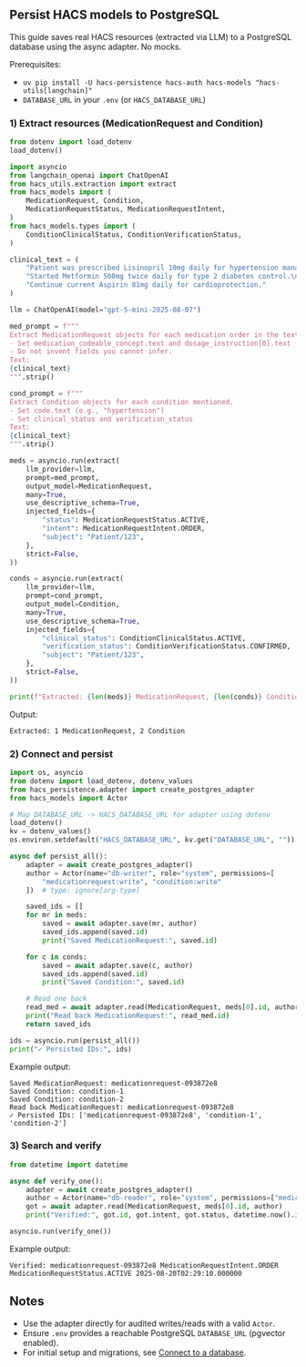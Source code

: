 ## Persist HACS models to PostgreSQL

This guide saves real HACS resources (extracted via LLM) to a PostgreSQL database using the async adapter. No mocks.

Prerequisites:
- `uv pip install -U hacs-persistence hacs-auth hacs-models "hacs-utils[langchain]"`
- `DATABASE_URL` in your `.env` (or `HACS_DATABASE_URL`)

### 1) Extract resources (MedicationRequest and Condition)

```python
from dotenv import load_dotenv
load_dotenv()

import asyncio
from langchain_openai import ChatOpenAI
from hacs_utils.extraction import extract
from hacs_models import (
    MedicationRequest, Condition,
    MedicationRequestStatus, MedicationRequestIntent,
)
from hacs_models.types import (
    ConditionClinicalStatus, ConditionVerificationStatus,
)

clinical_text = (
    "Patient was prescribed Lisinopril 10mg daily for hypertension management.\n"
    "Started Metformin 500mg twice daily for type 2 diabetes control.\n"
    "Continue current Aspirin 81mg daily for cardioprotection."
)

llm = ChatOpenAI(model="gpt-5-mini-2025-08-07")

med_prompt = f"""
Extract MedicationRequest objects for each medication order in the text.
- Set medication_codeable_concept.text and dosage_instruction[0].text
- Do not invent fields you cannot infer.
Text:
{clinical_text}
""".strip()

cond_prompt = f"""
Extract Condition objects for each condition mentioned.
- Set code.text (e.g., "hypertension")
- Set clinical_status and verification_status
Text:
{clinical_text}
""".strip()

meds = asyncio.run(extract(
    llm_provider=llm,
    prompt=med_prompt,
    output_model=MedicationRequest,
    many=True,
    use_descriptive_schema=True,
    injected_fields={
        "status": MedicationRequestStatus.ACTIVE,
        "intent": MedicationRequestIntent.ORDER,
        "subject": "Patient/123",
    },
    strict=False,
))

conds = asyncio.run(extract(
    llm_provider=llm,
    prompt=cond_prompt,
    output_model=Condition,
    many=True,
    use_descriptive_schema=True,
    injected_fields={
        "clinical_status": ConditionClinicalStatus.ACTIVE,
        "verification_status": ConditionVerificationStatus.CONFIRMED,
        "subject": "Patient/123",
    },
    strict=False,
))

print(f"Extracted: {len(meds)} MedicationRequest, {len(conds)} Condition")
```

Output:
```
Extracted: 1 MedicationRequest, 2 Condition
```

### 2) Connect and persist

```python
import os, asyncio
from dotenv import load_dotenv, dotenv_values
from hacs_persistence.adapter import create_postgres_adapter
from hacs_models import Actor

# Map DATABASE_URL -> HACS_DATABASE_URL for adapter using dotenv
load_dotenv()
kv = dotenv_values()
os.environ.setdefault("HACS_DATABASE_URL", kv.get("DATABASE_URL", ""))

async def persist_all():
    adapter = await create_postgres_adapter()
    author = Actor(name="db-writer", role="system", permissions=[
        "medicationrequest:write", "condition:write"
    ])  # type: ignore[arg-type]

    saved_ids = []
    for mr in meds:
        saved = await adapter.save(mr, author)
        saved_ids.append(saved.id)
        print("Saved MedicationRequest:", saved.id)

    for c in conds:
        saved = await adapter.save(c, author)
        saved_ids.append(saved.id)
        print("Saved Condition:", saved.id)

    # Read one back
    read_med = await adapter.read(MedicationRequest, meds[0].id, author)
    print("Read back MedicationRequest:", read_med.id)
    return saved_ids

ids = asyncio.run(persist_all())
print("✓ Persisted IDs:", ids)
```

Example output:
```
Saved MedicationRequest: medicationrequest-093872e8
Saved Condition: condition-1
Saved Condition: condition-2
Read back MedicationRequest: medicationrequest-093872e8
✓ Persisted IDs: ['medicationrequest-093872e8', 'condition-1', 'condition-2']
```

### 3) Search and verify

```python
from datetime import datetime

async def verify_one():
    adapter = await create_postgres_adapter()
    author = Actor(name="db-reader", role="system", permissions=["medicationrequest:read"])  # type: ignore[arg-type]
    got = await adapter.read(MedicationRequest, meds[0].id, author)
    print("Verified:", got.id, got.intent, got.status, datetime.now().isoformat())

asyncio.run(verify_one())
```

Example output:
```
Verified: medicationrequest-093872e8 MedicationRequestIntent.ORDER MedicationRequestStatus.ACTIVE 2025-08-20T02:29:10.000000
```

## Notes
- Use the adapter directly for audited writes/reads with a valid `Actor`.
- Ensure `.env` provides a reachable PostgreSQL `DATABASE_URL` (pgvector enabled).
- For initial setup and migrations, see [Connect to a database](connect_postgres.md).
